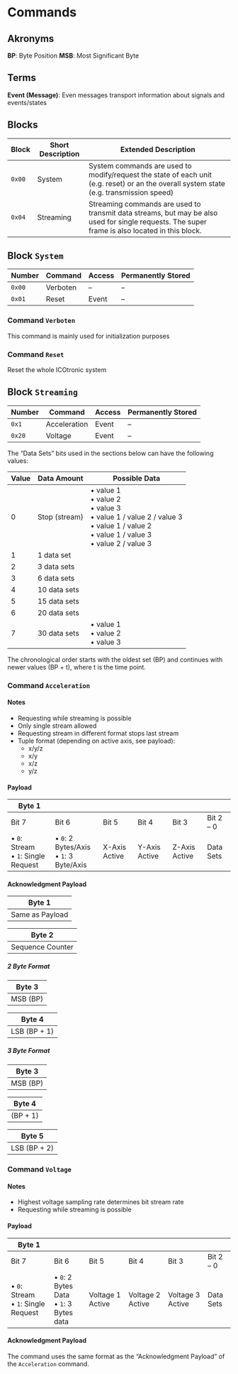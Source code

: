 # Commands

## Akronyms

**BP**: Byte Position
**MSB**: Most Significant Byte

## Terms

**Event (Message)**: Even messages transport information about signals and events/states

## Blocks

| Block  | Short Description | Extended Description                                                                                                                           |
| ------ | ----------------- | ---------------------------------------------------------------------------------------------------------------------------------------------- |
| `0x00` | System            | System commands are used to modify/request the state of each unit (e.g. reset) or an the overall system state (e.g. transmission speed)        |
| `0x04` | Streaming         | Streaming commands are used to transmit data streams, but may be also used for single requests. The super frame is also located in this block. |

## Block `System`

| Number | Command  | Access | Permanently Stored |
| ------ | -------- | ------ | ------------------ |
| `0x00` | Verboten | –      | –                  |
| `0x01` | Reset    | Event  | –                  |

### Command `Verboten`

This command is mainly used for initialization purposes

### Command `Reset`

<!-- Since the note field in the Excel documentation was empty, the following text should be taken with a grain of salt. -->

Reset the whole ICOtronic system

## Block `Streaming`

| Number | Command      | Access | Permanently Stored |
| ------ | ------------ | ------ | ------------------ |
| `0x1`  | Acceleration | Event  | –                  |
| `0x20` | Voltage      | Event  | –                  |

The “Data Sets” bits used in the sections below can have the following values:

| Value | Data Amount   | Possible Data                                                                                                                                              |
| ----- | ------------- | ---------------------------------------------------------------------------------------------------------------------------------------------------------- |
| 0     | Stop (stream) | • value 1 <br> • value 2 <br> • value 3 <br> • value 1 / value 2 / value 3 <br> • value 1 / value 2 <br> • value 1 / value 3 <br> • value 2 / value 3 <br> |
| 1     | 1 data set    |                                                                                                                                                            |
| 2     | 3 data sets   |                                                                                                                                                            |
| 3     | 6 data sets   |                                                                                                                                                            |
| 4     | 10 data sets  |                                                                                                                                                            |
| 5     | 15 data sets  |                                                                                                                                                            |
| 6     | 20 data sets  |                                                                                                                                                            |
| 7     | 30 data sets  | • value 1 <br> • value 2 <br> • value 3                                                                                                                    |

The chronological order starts with the oldest set (BP) and continues with newer values (BP + t), where t is the time point.

### Command `Acceleration`

#### Notes

- Requesting while streaming is possible
- Only single stream allowed
- Requesting stream in different format stops last stream
- Tuple format (depending on active axis, see payload):
  - x/y/z
  - x/y
  - x/z
  - y/z

#### Payload

| Byte 1                                   |                                             |               |               |               |           |
| ---------------------------------------- | ------------------------------------------- | ------------- | ------------- | ------------- | --------- |
| Bit 7                                    | Bit 6                                       | Bit 5         | Bit 4         | Bit 3         | Bit 2 – 0 |
| • `0`: Stream <br> • `1`: Single Request | • `0`: 2 Bytes/Axis <br> • `1`: 3 Byte/Axis | X-Axis Active | Y-Axis Active | Z-Axis Active | Data Sets |

#### Acknowledgment Payload

| Byte 1          |
| --------------- |
| Same as Payload |

| Byte 2           |
| ---------------- |
| Sequence Counter |

##### 2 Byte Format

| Byte 3   |
| -------- |
| MSB (BP) |

| Byte 4       |
| ------------ |
| LSB (BP + 1) |

##### 3 Byte Format

| Byte 3   |
| -------- |
| MSB (BP) |

| Byte 4   |
| -------- |
| (BP + 1) |

| Byte 5       |
| ------------ |
| LSB (BP + 2) |

### Command `Voltage`

#### Notes

- Highest voltage sampling rate determines bit stream rate
- Requesting while streaming is possible

#### Payload

| Byte 1                                   |                                              |                  |                  |                  |           |
| ---------------------------------------- | -------------------------------------------- | ---------------- | ---------------- | ---------------- | --------- |
| Bit 7                                    | Bit 6                                        | Bit 5            | Bit 4            | Bit 3            | Bit 2 – 0 |
| • `0`: Stream <br> • `1`: Single Request | • `0`: 2 Bytes Data <br> • `1`: 3 Bytes data | Voltage 1 Active | Voltage 2 Active | Voltage 3 Active | Data Sets |

#### Acknowledgment Payload

The command uses the same format as the “Acknowledgment Payload” of the `Acceleration` command.
